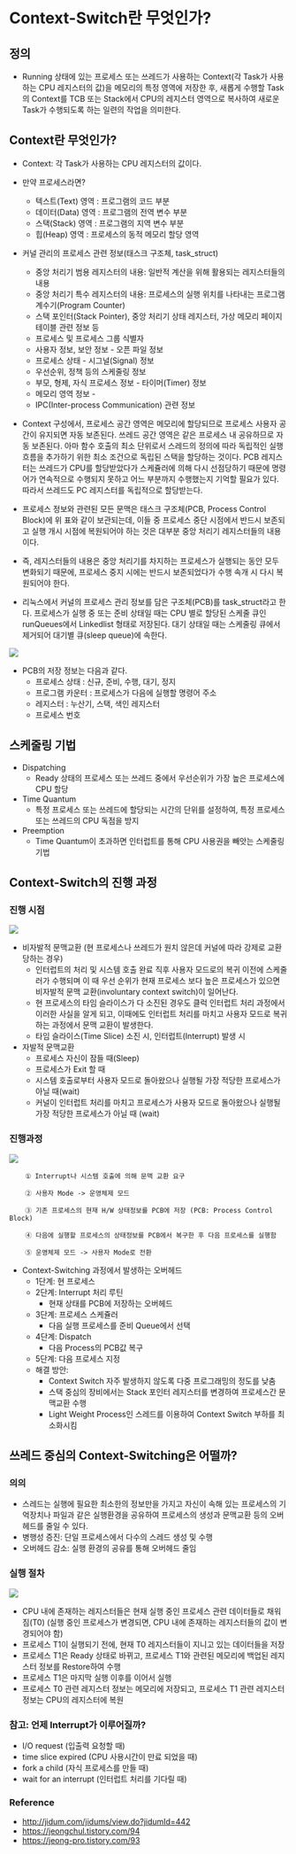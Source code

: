 # Context-Switch란 무엇인가?
## 정의
* Running 상태에 있는 프로세스 또는 쓰레드가 사용하는 Context(각 Task가 사용하는 CPU 레지스터의 값)을 메모리의 특정 영역에 저장한 후, 새롭게 수행할 Task의 Context를 TCB 또는 Stack에서 CPU의 레지스터 영역으로 복사하여 새로운 Task가 수행되도록 하는 일련의 작업을 의미한다.

## Context란 무엇인가?
* Context: 각 Task가 사용하는 CPU 레지스터의 값이다.
* 만약 프로세스라면?
    * 텍스트(Text) 영역 : 프로그램의 코드 부분
    * 데이터(Data) 영역 : 프로그램의 전역 변수 부분
    * 스택(Stack) 영역 : 프로그램의 지역 변수 부분
    * 힙(Heap) 영역 : 프로세스의 동적 메모리 할당 영역

* 커널 관리의 프로세스 관련 정보(태스크 구조체, task_struct)
    * 중앙 처리기 범용 레지스터의 내용: 일반적 계산을 위해 활용되는 레지스터들의 내용
    * 중앙 처리기 특수 레지스터의 내용: 프로세스의 실행 위치를 나타내는 프로그램 계수기(Program Counter)
    * 스택 포인터(Stack Pointer), 중앙 처리기 상태 레지스터, 가상 메모리 페이지 테이블 관련 정보 등
    * 프로세스 및 프로세스 그룹 식별자
    * 사용자 정보, 보안 정보				- 오픈 파일 정보
    * 프로세스 상태					- 시그널(Signal) 정보
    * 우선순위, 정책 등의 스케줄링 정보	
    * 부모, 형제, 자식 프로세스 정보			- 타이머(Timer) 정보
    * 메모리 영역 정보					-
    * IPC(Inter-process Communication) 관련 정보

* Context 구성에서, 프로세스 공간 영역은 메모리에 할당되므로 프로세스 사용자 공간이 유지되면 자동 보존된다. 쓰레드 공간 영역은 같은 프로세스 내 공유하므로 자동 보존된다. 아마 함수 호출의 최소 단위로서 스레드의 정의에 따라 독립적인 실행 흐름을 추가하기 위한 최소 조건으로 독립된 스택을 할당하는 것이다. PCB 레지스터는 쓰레드가 CPU를 할당받았다가 스케쥴러에 의해 다시 선점당하기 때문에 명령어가 연속적으로 수행되지 못하고 어느 부분까지 수행했는지 기억할 필요가 있다. 따라서 쓰레드도 PC 레지스터를 독립적으로 할당받는다.
* 프로세스 정보와 관련된 모든 문맥은 태스크 구조체(PCB, Process Control Block)에 위 표와 같이 보관되는데, 이들 중 프로세스 중단 시점에서 반드시 보존되고 실행 개시 시점에 복원되어야 하는 것은 대부분 중앙 처리기 레지스터들의 내용이다.
* 즉, 레지스터들의 내용은 중앙 처리기를 차지하는 프로세스가 실행되는 동안 모두 변화되기 때문에, 프로세스 중지 시에는 반드시 보존되었다가 수행 속개 시 다시 복원되어야 한다.
* 리눅스에서 커널의 프로세스 관리 정보를 담은 구조체(PCB)를 task_struct라고 한다. 프로세스가 실행 중 또는 준비 상태일 때는 CPU 별로 할당된 스케줄 큐인 runQueues에서 Linkedlist 형태로 저장된다. 대기 상태일 때는 스케줄링 큐에서 제거되어 대기별 큐(sleep queue)에 속한다.

![](https://i.imgur.com/fkDRqxm.png)
* PCB의 저장 정보는 다음과 같다.
    * 프로세스 상태 : 신규, 준비, 수행, 대기, 정지
    * 프로그램 카운터 : 프로세스가 다음에 실행할 명령어 주소
    * 레지스터 : 누산기, 스택, 색인 레지스터
    * 프로세스 번호

## 스케줄링 기법
* Dispatching
    * Ready 상태의 프로세스 또는 쓰레드 중에서 우선순위가 가장 높은 프로세스에 CPU 할당
* Time Quantum
    * 특정 프로세스 또는 쓰레드에 할당되는 시간의 단위를 설정하여, 특정 프로세스 또는 쓰레드의 CPU 독점을 방지
* Preemption
    * Time Quantum이 초과하면 인터럽트를 통해 CPU 사용권을 빼앗는 스케줄링 기법

## Context-Switch의 진행 과정
### 진행 시점
![](https://i.imgur.com/qwaMHjm.png)
* 비자발적 문맥교환 (현 프로세스나 쓰레드가 원치 않은데 커널에 따라 강제로 교환당하는 경우)
    * 인터럽트의 처리 및 시스템 호출 완료 직후 사용자 모드로의 복귀 이전에 스케줄러가 수행되며 이 때 우선 순위가 현재 프로세스 보다 높은 프로세스가 있으면 비자발적 문맥 교환(involuntary context switch)이 일어난다.
    * 현 프로세스의 타임 슬라이스가 다 소진된 경우도 클럭 인터럽트 처리 과정에서 이러한 사실을 알게 되고, 이때에도 인터럽트 처리를 마치고 사용자 모드로 복귀하는 과정에서 문맥 교환이 발생한다.
    * 타임 슬라이스(Time Slice) 소진 시, 인터럽트(Interrupt) 발생 시
* 자발적 문맥교환
    * 프로세스 자신이 잠들 때(Sleep)
    * 프로세스가 Exit 할 때
    * 시스템 호출로부터 사용자 모드로 돌아왔으나 실행될 가장 적당한 프로세스가 아닐 때(wait)
    * 커널이 인터럽트 처리를 마치고 프로세스가 사용자 모드로 돌아왔으나 실행될 가장 적당한 프로세스가 아닐 때 (wait)

### 진행과정
![](https://i.imgur.com/C2ZcfhF.png)
```
    ① Interrupt나 시스템 호출에 의해 문맥 교환 요구

    ② 사용자 Mode -> 운영체제 모드

    ③ 기존 프로세스의 현재 H/W 상태정보를 PCB에 저장 (PCB: Process Control Block)

    ④ 다음에 실행할 프로세스의 상태정보를 PCB에서 복구한 후 다음 프로세스를 실행함

    ⑤ 운영체제 모드 -> 사용자 Mode로 전환
```
* Context-Switching 과정에서 발생하는 오버헤드
    * 1단계: 현 프로세스
    * 2단계: Interrupt 처리 루틴
        * 현재 상태를 PCB에 저장하는 오버헤드
    * 3단계: 프로세스 스케쥴러
        * 다음 실행 프로세스를 준비 Queue에서 선택
    * 4단계: Dispatch
        * 다음 Process의 PCB값 복구
    * 5단계: 다음 프로세스 지정
    * 해결 방안:
        * Context Switch 자주 발생하지 않도록 다중 프로그래밍의 정도를 낮춤
        * 스택 중심의 장비에서는 Stack 포인터 레지스터를 변경하여 프로세스간 문맥교환 수행
        * Light Weight Process인 스레드를 이용하여 Context Switch 부하를 최소화시킴

## 쓰레드 중심의 Context-Switching은 어떨까?
### 의의
* 스레드는 실행에 필요한 최소한의 정보만을 가지고 자신이 속해 있는 프로세스의 기억장치나 파일과 같은 실행환경을 공유하여 프로세스의 생성과 문맥교환 등의 오버헤드를 줄일 수 있다.
* 병행성 증진: 단일 프로세스에서 다수의 스레드 생성 및 수행
* 오버헤드 감소: 실행 환경의 공유를 통해 오버헤드 줄임
### 실행 절차
![](https://i.imgur.com/SfjYQ12.png)
* CPU 내에 존재하는 레지스터들은 현재 실행 중인 프로세스 관련 데이터들로 채워짐(T0)  (실행 중인 프로세스가 변경되면, CPU 내에 존재하는 레지스터들의 값이 변경되어야 함)
* 프로세스 T1이 실행되기 전에, 현재 T0 레지스터들이 지니고 있는 데이터들을 저장
* 프로세스 T1은 Ready 상태로 바뀌고, 프로세스 T1와 관련된 메모리에 백업된 레지스터 정보를 Restore하여 수행
* 프로세스 T1은 마지막 실행 이후를 이어서 실행
* 프로세스 T0 관련 레지스터 정보는 메모리에 저장되고, 프로세스 T1 관련 레지스터 정보는 CPU의 레지스터에 복원

### 참고: 언제 Interrupt가 이루어질까?
* I/O request (입출력 요청할 때)
* time slice expired (CPU 사용시간이 만료 되었을 때)
* fork a child (자식 프로세스를 만들 때)
* wait for an interrupt (인터럽트 처리를 기다릴 때)

### Reference
* http://jidum.com/jidums/view.do?jidumId=442
* https://jeongchul.tistory.com/94
* https://jeong-pro.tistory.com/93
